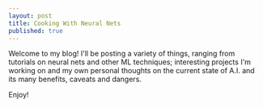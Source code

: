 ```yaml
---
layout: post
title: Cooking With Neural Nets
published: true
---
```

Welcome to my blog! I'll be posting a variety of things, ranging from tutorials on neural nets and other ML techniques; interesting projects I'm working on and my own personal thoughts on the current state of A.I. and its many benefits, caveats and dangers. 

Enjoy!
